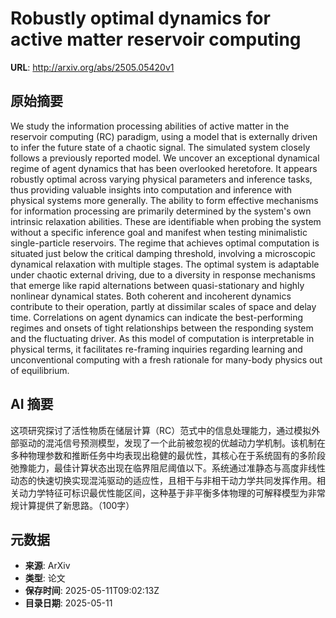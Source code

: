 # Robustly optimal dynamics for active matter reservoir computing

**URL**: http://arxiv.org/abs/2505.05420v1

## 原始摘要

We study the information processing abilities of active matter in the
reservoir computing (RC) paradigm, using a model that is externally driven to
infer the future state of a chaotic signal. The simulated system closely
follows a previously reported model. We uncover an exceptional dynamical regime
of agent dynamics that has been overlooked heretofore. It appears robustly
optimal across varying physical parameters and inference tasks, thus providing
valuable insights into computation and inference with physical systems more
generally. The ability to form effective mechanisms for information processing
are primarily determined by the system's own intrinsic relaxation abilities.
These are identifiable when probing the system without a specific inference
goal and manifest when testing minimalistic single-particle reservoirs. The
regime that achieves optimal computation is situated just below the critical
damping threshold, involving a microscopic dynamical relaxation with multiple
stages. The optimal system is adaptable under chaotic external driving, due to
a diversity in response mechanisms that emerge like rapid alternations between
quasi-stationary and highly nonlinear dynamical states. Both coherent and
incoherent dynamics contribute to their operation, partly at dissimilar scales
of space and delay time. Correlations on agent dynamics can indicate the
best-performing regimes and onsets of tight relationships between the
responding system and the fluctuating driver. As this model of computation is
interpretable in physical terms, it facilitates re-framing inquiries regarding
learning and unconventional computing with a fresh rationale for many-body
physics out of equilibrium.


## AI 摘要

这项研究探讨了活性物质在储层计算（RC）范式中的信息处理能力，通过模拟外部驱动的混沌信号预测模型，发现了一个此前被忽视的优越动力学机制。该机制在多种物理参数和推断任务中均表现出稳健的最优性，其核心在于系统固有的多阶段弛豫能力，最佳计算状态出现在临界阻尼阈值以下。系统通过准静态与高度非线性动态的快速切换实现混沌驱动的适应性，且相干与非相干动力学共同发挥作用。相关动力学特征可标识最优性能区间，这种基于非平衡多体物理的可解释模型为非常规计算提供了新思路。（100字）

## 元数据

- **来源**: ArXiv
- **类型**: 论文
- **保存时间**: 2025-05-11T09:02:13Z
- **目录日期**: 2025-05-11
